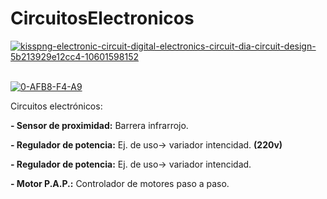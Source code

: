 # CircuitosElectronicos

<a href="https://www.linkedin.com/in/acostasimon"><img src="https://i.ibb.co/mbJLctq/kisspng-electronic-circuit-digital-electronics-circuit-dia-circuit-design-5b213929e12cc4-10601598152.png" alt="kisspng-electronic-circuit-digital-electronics-circuit-dia-circuit-design-5b213929e12cc4-10601598152" border="0"></a><br /><a target='_blank' href='https://www.linkedin.com/in/acostasimon'></a><br />

<a href="https://www.linkedin.com/in/acostasimon"><img src="https://i.ibb.co/rFV3Mpv/0-AFB8-F4-A9.png" alt="0-AFB8-F4-A9" border="0"></a>

Circuitos electrónicos:

**- Sensor de proximidad:** Barrera infrarrojo.

**- Regulador de potencia:** Ej. de uso-> variador intencidad. **(220v)**

**- Regulador de potencia:** Ej. de uso-> variador intencidad.

**- Motor P.A.P.:** Controlador de motores paso a paso.
